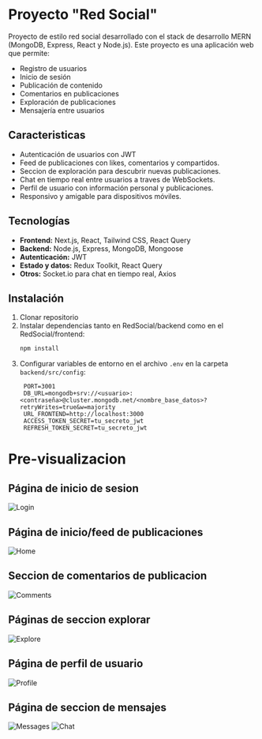 # Proyecto "Red Social"
Proyecto de estilo red social desarrollado con el stack de desarrollo MERN (MongoDB, Express, React y Node.js). Este proyecto es una aplicación web que permite:
- Registro de usuarios
- Inicio de sesión
- Publicación de contenido
- Comentarios en publicaciones
- Exploración de publicaciones
- Mensajería entre usuarios
## Caracteristicas
- Autenticación de usuarios con JWT
- Feed de publicaciones con likes, comentarios y compartidos.
- Seccion de exploración para descubrir nuevas publicaciones.
- Chat en tiempo real entre usuarios a traves de WebSockets.
- Perfil de usuario con información personal y publicaciones.
- Responsivo y amigable para dispositivos móviles.

## Tecnologías
- **Frontend:** Next.js, React, Tailwind CSS, React Query
- **Backend:** Node.js, Express, MongoDB, Mongoose
- **Autenticación:** JWT
- **Estado y datos:** Redux Toolkit, React Query
- **Otros:** Socket.io para chat en tiempo real, Axios

## Instalación
1. Clonar repositorio
2. Instalar dependencias tanto en  RedSocial/backend como en el RedSocial/frontend:
   ```bash
   npm install
   ```
3. Configurar variables de entorno en el archivo `.env` en la carpeta `backend/src/config`:
   ```plaintext
    PORT=3001
    DB_URL=mongodb+srv://<usuario>:<contraseña>@cluster.mongodb.net/<nombre_base_datos>?retryWrites=true&w=majority
    URL_FRONTEND=http://localhost:3000
    ACCESS_TOKEN_SECRET=tu_secreto_jwt
    REFRESH_TOKEN_SECRET=tu_secreto_jwt

# Pre-visualizacion
## Página de inicio de sesion
![Login](./assets/Final/Login.png)
## Página de inicio/feed de publicaciones
![Home](./assets/Final/Home.png)
## Seccion de comentarios de publicacion
![Comments](./assets/Final/Comments.png)
## Páginas de seccion explorar
![Explore](./assets/Explore.png)
## Página de perfil de usuario
![Profile](./assets/Final/Profile.png)
## Página de seccion de mensajes
![Messages](./assets/Final/Conversations.png)
![Chat](./assets/Final/Chat.png)



